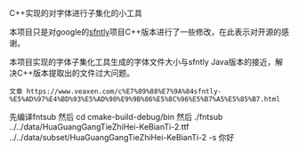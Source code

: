 C++实现的对字体进行子集化的小工具

本项目只是对google的[sfntly](https://github.com/googlei18n/sfntly)项目C++版本进行了一些修改，在此表示对开源的感谢。

本项目实现的字体子集化工具生成的字体文件大小与sfntly Java版本的接近，解决C++版本提取出的文件过大问题。

`文章 https://www.veaxen.com/c%E7%89%88%E7%9A%84sfntly-%E5%AD%97%E4%BD%93%E5%AD%90%E9%9B%86%E5%8C%96%E5%B7%A5%E5%85%B7.html`


先编译fntsub
然后 cd cmake-build-debug/bin
然后 ./fntsub ../../data/HuaGuangGangTieZhiHei-KeBianTi-2.ttf ../../data/subset/HuaGuangGangTieZhiHei-KeBianTi-2 -s 你好
